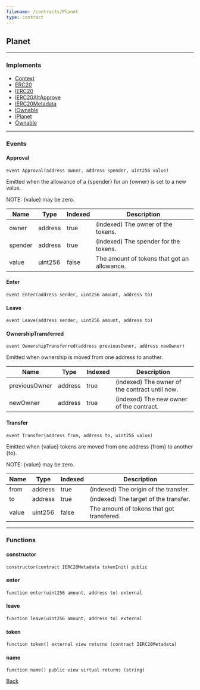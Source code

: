 ```yaml
---
filename: /contracts/Planet
type: contract
---
```


## Planet

***

### Implements

- [Context](/@exoda/contracts/utils/Context)
- [ERC20](/@exoda/contracts/token/ERC20/ERC20)
- [IERC20](/@exoda/contracts/interfaces/token/ERC20/IERC20)
- [IERC20AltApprove](/@exoda/contracts/interfaces/token/ERC20/extensions/IERC20AltApprove)
- [IERC20Metadata](/@exoda/contracts/interfaces/token/ERC20/extensions/IERC20Metadata)
- [IOwnable](/@exoda/contracts/interfaces/access/IOwnable)
- [IPlanet](/contracts/interfaces/IPlanet)
- [Ownable](/@exoda/contracts/access/Ownable)

***

### Events

#### Approval

```solidity
event Approval(address owner, address spender, uint256 value)
```

Emitted when the allowance of a {spender} for an {owner} is set to a new value.

NOTE: {value} may be zero.

| Name | Type | Indexed | Description |
| ---- | ---- | ------- | ----------- |
| owner | address | true | (indexed) The owner of the tokens. |
| spender | address | true | (indexed) The spender for the tokens. |
| value | uint256 | false | The amount of tokens that got an allowance. |

#### Enter

```solidity
event Enter(address sender, uint256 amount, address to)
```

#### Leave

```solidity
event Leave(address sender, uint256 amount, address to)
```

#### OwnershipTransferred

```solidity
event OwnershipTransferred(address previousOwner, address newOwner)
```

Emitted when ownership is moved from one address to another.

| Name | Type | Indexed | Description |
| ---- | ---- | ------- | ----------- |
| previousOwner | address | true | (indexed) The owner of the contract until now. |
| newOwner | address | true | (indexed) The new owner of the contract. |

#### Transfer

```solidity
event Transfer(address from, address to, uint256 value)
```

Emitted when {value} tokens are moved from one address {from} to another {to}.

NOTE: {value} may be zero.

| Name | Type | Indexed | Description |
| ---- | ---- | ------- | ----------- |
| from | address | true | (indexed) The origin of the transfer. |
| to | address | true | (indexed) The target of the transfer. |
| value | uint256 | false | The amount of tokens that got transfered. |

***

### Functions

#### constructor

```solidity
constructor(contract IERC20Metadata tokenInit) public
```

#### enter

```solidity
function enter(uint256 amount, address to) external
```

#### leave

```solidity
function leave(uint256 amount, address to) external
```

#### token

```solidity
function token() external view returns (contract IERC20Metadata)
```

#### name

```solidity
function name() public view virtual returns (string)
```

[Back](/index)